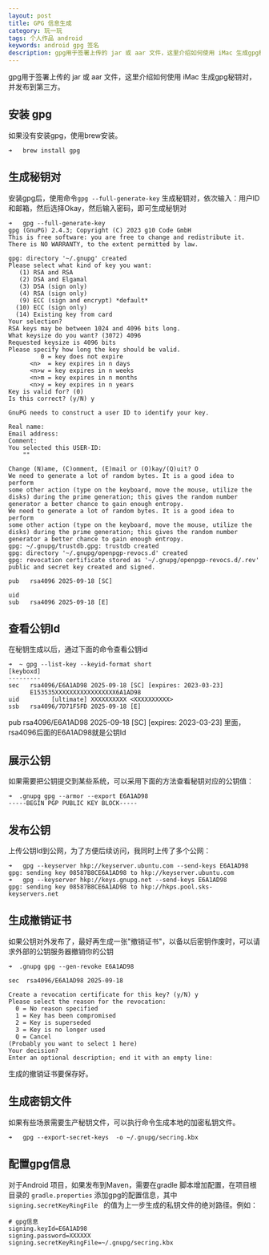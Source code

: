 ```yaml
---
layout: post
title: GPG 信息生成
category: 玩一玩
tags: 个人作品 android
keywords: android gpg 签名
description: gpg用于签署上传的 jar 或 aar 文件，这里介绍如何使用 iMac 生成gpg秘钥对，并发布到第三方
---
```



gpg用于签署上传的 jar 或 aar 文件，这里介绍如何使用 iMac 生成gpg秘钥对，并发布到第三方。

## 安装 gpg

如果没有安装gpg，使用brew安装。

	➜   brew install gpg

## 生成秘钥对

安装gpg后，使用命令`gpg --full-generate-key` 生成秘钥对，依次输入：用户ID 和邮箱，然后选择Okay，然后输入密码，即可生成秘钥对
	
	➜   gpg --full-generate-key
	gpg (GnuPG) 2.4.3; Copyright (C) 2023 g10 Code GmbH
	This is free software: you are free to change and redistribute it.
	There is NO WARRANTY, to the extent permitted by law.
	
	gpg: directory '~/.gnupg' created
	Please select what kind of key you want:
	   (1) RSA and RSA
	   (2) DSA and Elgamal
	   (3) DSA (sign only)
	   (4) RSA (sign only)
	   (9) ECC (sign and encrypt) *default*
	  (10) ECC (sign only)
	  (14) Existing key from card
	Your selection? 
	RSA keys may be between 1024 and 4096 bits long.
	What keysize do you want? (3072) 4096
	Requested keysize is 4096 bits
	Please specify how long the key should be valid.
	         0 = key does not expire
	      <n>  = key expires in n days
	      <n>w = key expires in n weeks
	      <n>m = key expires in n months
	      <n>y = key expires in n years
	Key is valid for? (0) 
	Is this correct? (y/N) y

	GnuPG needs to construct a user ID to identify your key.

	Real name:
	Email address: 
	Comment:
	You selected this USER-ID:
    	""

	Change (N)ame, (C)omment, (E)mail or (O)kay/(Q)uit? O
	We need to generate a lot of random bytes. It is a good idea to perform
	some other action (type on the keyboard, move the mouse, utilize the
	disks) during the prime generation; this gives the random number
	generator a better chance to gain enough entropy.
	We need to generate a lot of random bytes. It is a good idea to perform
	some other action (type on the keyboard, move the mouse, utilize the
	disks) during the prime generation; this gives the random number
	generator a better chance to gain enough entropy.
	gpg: ~/.gnupg/trustdb.gpg: trustdb created
	gpg: directory '~/.gnupg/openpgp-revocs.d' created
	gpg: revocation certificate stored as '~/.gnupg/openpgp-revocs.d/.rev'
	public and secret key created and signed.
	
	pub   rsa4096 2025-09-18 [SC]
	      
	uid                      
	sub   rsa4096 2025-09-18 [E]
		

## 查看公钥Id

在秘钥生成以后，通过下面的命令查看公钥id

	➜  ~ gpg --list-key --keyid-format short
	[keyboxd]
	---------
	sec   rsa4096/E6A1AD98 2025-09-18 [SC] [expires: 2023-03-23]
	      E153535XXXXXXXXXXXXXXXXX6A1AD98
	uid         [ultimate] XXXXXXXXXX <XXXXXXXXXX>
	ssb   rsa4096/7D71F5FD 2025-09-18 [E]

pub rsa4096/E6A1AD98 2025-09-18 [SC] [expires: 2023-03-23] 里面，rsa4096后面的E6A1AD98就是公钥Id

## 展示公钥

如果需要把公钥提交到某些系统，可以采用下面的方法查看秘钥对应的公钥值：


	➜  .gnupg gpg --armor --export E6A1AD98
	-----BEGIN PGP PUBLIC KEY BLOCK-----

## 发布公钥

上传公钥Id到公网，为了方便后续访问，我同时上传了多个公网：
	
	➜   gpg --keyserver hkp://keyserver.ubuntu.com --send-keys E6A1AD98
	gpg: sending key 08587B8CE6A1AD98 to hkp://keyserver.ubuntu.com
	➜   gpg --keyserver hkp://keys.gnupg.net --send-keys E6A1AD98
	gpg: sending key 08587B8CE6A1AD98 to hkp://hkps.pool.sks-keyservers.net
	
## 生成撤销证书

如果公钥对外发布了，最好再生成一张"撤销证书"，以备以后密钥作废时，可以请求外部的公钥服务器撤销你的公钥

	➜  .gnupg gpg --gen-revoke E6A1AD98
	
	sec  rsa4096/E6A1AD98 2025-09-18 
	
	Create a revocation certificate for this key? (y/N) y
	Please select the reason for the revocation:
	  0 = No reason specified
	  1 = Key has been compromised
	  2 = Key is superseded
	  3 = Key is no longer used
	  Q = Cancel
	(Probably you want to select 1 here)
	Your decision? 
	Enter an optional description; end it with an empty line:
	
生成的撤销证书要保存好。

## 生成密钥文件

如果有些场景需要生产秘钥文件，可以执行命令生成本地的加密私钥文件。

	➜   gpg --export-secret-keys  -o ~/.gnupg/secring.kbx	

## 配置gpg信息

对于Android 项目，如果发布到Maven，需要在gradle 脚本增加配置，在项目根目录的 `gradle.properties` 添加gpg的配置信息，其中`signing.secretKeyRingFile ` 的值为上一步生成的私钥文件的绝对路径。例如：
	
	# gpg信息
	signing.keyId=E6A1AD98
	signing.password=XXXXXX
	signing.secretKeyRingFile=~/.gnupg/secring.kbx

